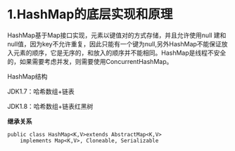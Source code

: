 # 1.HashMap的底层实现和原理

HashMap基于Map接口实现，元素以键值对的方式存储，并且允许使用null 建和null值，因为key不允许重复，因此只能有一个键为null,另外HashMap不能保证放入元素的顺序，它是无序的，和放入的顺序并不能相同。HashMap是线程不安全的，如果需要考虑并发，则需要使用ConcurrentHashMap。

HashMap结构

JDK1.7：哈希数组+链表

JDK1.8：哈希数组+链表红黑树

**继承关系**

```
public class HashMap<K,V>extends AbstractMap<K,V>
    implements Map<K,V>, Cloneable, Serializable
```



